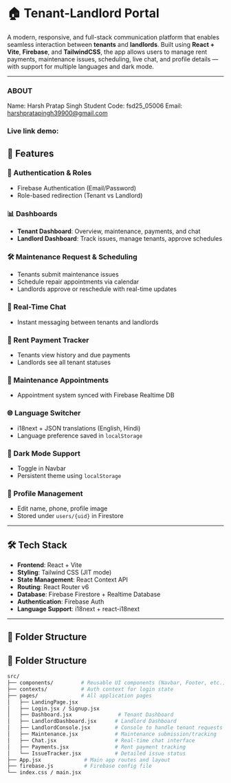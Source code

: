 # 🏠 Tenant-Landlord Portal

A modern, responsive, and full-stack communication platform that enables seamless interaction between **tenants** and **landlords**. Built using **React + Vite**, **Firebase**, and **TailwindCSS**, the app allows users to manage rent payments, maintenance issues, scheduling, live chat, and profile details — with support for multiple languages and dark mode.

---
### ABOUT
Name: Harsh Pratap Singh
Student Code: fsd25_05006 
Email: harshpratapingh39900@gmail.com
### Live link demo:

## 🚀 Features

### 🔐 Authentication & Roles
- Firebase Authentication (Email/Password)
- Role-based redirection (Tenant vs Landlord)

### 📊 Dashboards
- **Tenant Dashboard**: Overview, maintenance, payments, and chat
- **Landlord Dashboard**: Track issues, manage tenants, approve schedules

### 🛠️ Maintenance Request & Scheduling
- Tenants submit maintenance issues
- Schedule repair appointments via calendar
- Landlords approve or reschedule with real-time updates

### 💬 Real-Time Chat
- Instant messaging between tenants and landlords

### 💸 Rent Payment Tracker
- Tenants view history and due payments
- Landlords see all tenant statuses

### 📅 Maintenance Appointments
- Appointment system synced with Firebase Realtime DB

### 🌐 Language Switcher
- i18next + JSON translations (English, Hindi)
- Language preference saved in `localStorage`

### 🌙 Dark Mode Support
- Toggle in Navbar
- Persistent theme using `localStorage`

### 👤 Profile Management
- Edit name, phone, profile image
- Stored under `users/{uid}` in Firestore

---

## 🛠️ Tech Stack

- **Frontend**: React + Vite
- **Styling**: Tailwind CSS (JIT mode)
- **State Management**: React Context API
- **Routing**: React Router v6
- **Database**: Firebase Firestore + Realtime Database
- **Authentication**: Firebase Auth
- **Language Support**: i18next + react-i18next

---

## 📂 Folder Structure



## 📁 Folder Structure

```bash
src/
├── components/         # Reusable UI components (Navbar, Footer, etc.)
├── contexts/           # Auth context for login state
├── pages/              # All application pages
│   ├── LandingPage.jsx
│   ├── Login.jsx / Signup.jsx
│   ├── Dashboard.jsx               # Tenant Dashboard
│   ├── LandlordDashboard.jsx      # Landlord Dashboard
│   ├── LandlordConsole.jsx        # Console to handle tenant requests
│   ├── Maintenance.jsx            # Maintenance submission/tracking
│   ├── Chat.jsx                   # Real-time chat interface
│   ├── Payments.jsx               # Rent payment tracking
│   └── IssueTracker.jsx           # Detailed issue status
├── App.jsx              # Main app routes and layout
├── firebase.js          # Firebase config file
└── index.css / main.jsx
